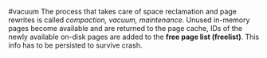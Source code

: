 #vacuum
The process that takes care of space reclamation and page rewrites is called *compaction, vacuum, maintenance*.
Unused in-memory pages become available and are returned to the page cache, IDs of the newly available on-disk pages are added to the **free page list (freelist)**. This info has to be persisted to survive crash.